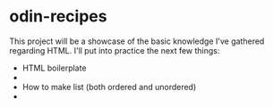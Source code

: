 # odin-recipes
<p>This project will be a showcase of the basic knowledge I've gathered regarding HTML. I'll put into practice the next few things:<p>
  <ul>
    <li>HTML boilerplate<li>
    <li>How to make list (both ordered and unordered)<li>